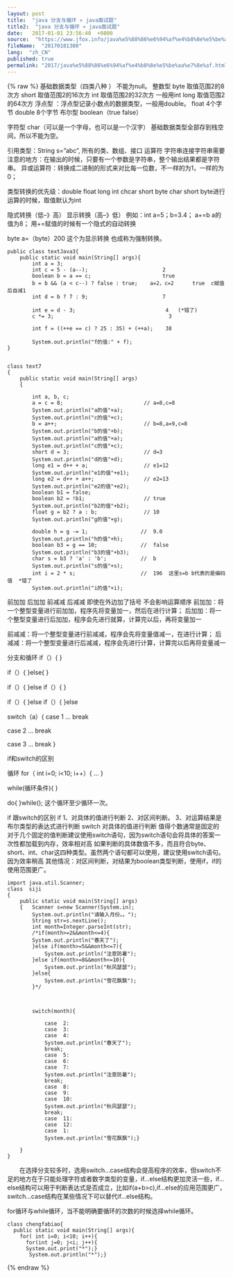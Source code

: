 ```yaml
---
layout: post
title:  "java 分支与循环 » java面试题"
title2:  "java 分支与循环 » java面试题"
date:   2017-01-01 23:56:40  +0800
source:  "https://www.jfox.info/java%e5%88%86%e6%94%af%e4%b8%8e%e5%be%aa%e7%8e%af.html"
fileName:  "20170101300"
lang:  "zh_CN"
published: true
permalink: "2017/java%e5%88%86%e6%94%af%e4%b8%8e%e5%be%aa%e7%8e%af.html"
---
```

{% raw %}
基础数据类型（四类八种 ） 不能为null。
整数型 byte 取值范围2的8次方
short 取值范围2的16次方
int 取值范围2的32次方 一般用int
long 取值范围2的64次方
浮点型 ：浮点型记录小数点的数据类型，一般用double。
float 4个字节 
double 8个字节
布尔型 
boolean（true false）

 字符型
char（可以是一个字母，也可以是一个汉字）
基础数据类型全部存到栈空间，所以不能为空。

引用类型：String s=”abc”,
所有的类、数组、接口
运算符 字符串连接字符串需要注意的地方：在输出的时候，只要有一个参数是字符串，整个输出结果都是字符串。 
异或运算符：转换成二进制的形式来对比每一位数，不一样的为1，一样的为0；

类型转换的优先级：double float long int chcar short byte
char short byte进行运算的时候，取值默认为int

 隐式转换（低–》高） 显示转换（高–》低）
例如：int a=5；b=3.4；
a+=b a的值为8； 用+=赋值的时候有一个隐式的自动转换

 byte a=（byte）200 这个为显示转换 也成称为强制转换。

    public class textJava3{
        public static void main(String[] args){
            int a = 3;
    		int c = 5 - (a--);                        2
    		boolean b = a == c;                       true
    		b = b && (a < c--) ? false : true;    a=2，c=2      true  c赋值后自减1
    		int d = b ? 7 : 9;                        7
    
    		int e = d - 3;                             4   (*错了)
    		c *= 3;                                     3
    		
    		int f = ((++e == c) ? 25 : 35) + (++a);    38
    
    		System.out.println("f的值:" + f);
    }
    

    class text7 
    {
    	public static void main(String[] args) 
    	{
    		
    		int a, b, c;
    		a = c = 8;                          // a=8,c=8
    		System.out.println("a的值"+a);
    		System.out.println("c的值"+c);
    		b = a++;                            // b=8,a=9,c=8
    		System.out.println("b的值"+b);
    		System.out.println("a的值"+a);
    		System.out.println("c的值"+c);
    		short d = 3;                        // d=3
    		System.out.println("d的值"+d);
    		long e1 = d++ + a;                  // e1=12
    		System.out.println("e1的值"+e1);
    		long e2 = d++ + a++;                // e2=13
    		System.out.println("e2的值"+e2);
    		boolean b1 = false;
    		boolean b2 = !b1;                   // true
    		System.out.println("b2的值"+b2);
    		float g = b2 ? a : b;               // 10
    		System.out.println("g的值"+g);
    
    		double h = g -= 1;                 //  9.0
    		System.out.println("h的值"+h);
    		boolean b3 = g == 10;              //  false
    		System.out.println("b3的值"+b3);
    		char s = b3 ? 'a' : 'b';           //  b
    		System.out.println("s的值"+s);
    		int i = 2 * s;                     //  196  这里s=b b代表的是编码值  *错了
    		System.out.println("i的值"+i);
    

前加加 后加加 前减减 后减减 即使在外边加了括号 不会影响运算顺序 
前加加：将一个整型变量进行前加加，程序先将变量加一，然后在进行计算；
后加加：将一个整型变量进行后加加，程序会先进行就算，计算完以后，再将变量加一

前减减：将一个整型变量进行前减减，程序会先将变量值减一，在进行计算；
后减减：将一个整型变量进行后减减，程序会先进行计算，计算完以后再将变量减一

 分支和循环
if（）{
}

 if（）{
}else{
}

 if（）{
}else if（）{
}

 if（）{
}else if（）{
}else

 switch（a）{
case 1
…
break

 case 2
…
break

 case 3
…
break
}

 if和switch的区别

循环
for（ int i=0; i<10; i++）{
…
}

 while(循环条件){
}

 do{
}while(); 这个循环至少循环一次。

if 跟switch的区别
if 
1、对具体的值进行判断
2、对区间判断。
3、对运算结果是布尔类型的表达式进行判断
switch 
对具体的值进行判断
值得个数通常是固定的
对于几个固定的值判断建议使用switch语句，因为switch语句会将具体的答案一次性都加载到内存，效率相对高
如果判断的具体数值不多，而且符合byte、short、int、char这四种类型。虽然两个语句都可以使用，建议使用switch语句。因为效率稍高
其他情况：对区间判断，对结果为boolean类型判断，使用if，if的使用范围更广。

    import java.util.Scanner;
    class  siji
    {
    	public static void main(String[] args) 
    	{   Scanner s=new Scanner(System.in);
    	    System.out.println("请输入月份。。");
    		String str=s.nextLine();
    		int month=Integer.parseInt(str);
    		/*if(month>=2&&month<=4){
    		System.out.println("春天了");
    		}else if(month>=5&&month<=7){
    			System.out.println("注意防暑");
    		}else if(month>=8&&month<=10){
    			System.out.println("秋风瑟瑟");
    		}else{
    			System.out.println("雪花飘飘");
    		}*/
    
    
    
    		switch(month){
    		   
    			case  2:
    			case  3:
                case  4:
    			System.out.println("春天了");
    			break;
    			case  5:
    			case  6:
                case  7:
    			System.out.println("注意防暑");
    			break;
    			case  8:
    			case  9:
                case  10:
    			System.out.println("秋风瑟瑟");
    			break;
    			case  11:
    			case  12:
                case  1:
    			System.out.println("雪花飘飘");}
    		
    	}
    }
    

　　在选择分支较多时，选用switch…case结构会提高程序的效率，但switch不足的地方在于只能处理字符或者数字类型的变量，if…else结构更加灵活一些，if…else结构可以用于判断表达式是否成立，比如if(a+b>c),if…else的应用范围更广，switch…case结构在某些情况下可以替代if…else结构。

for循环与while循环，当不能明确要循环的次数的时候选择while循环。

    class chengfabiao{
      public static void main(String[] args){
        for( int i=0; i<10; i++){
    	  for(int j=0; j<i; j++){
    	  System.out.print("*");}
    	   System.out.println("*");}
{% endraw %}